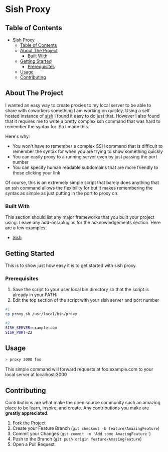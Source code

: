 # Sish Proxy

<!-- TABLE OF CONTENTS -->

## Table of Contents

- [Sish Proxy](#sish-proxy)
  - [Table of Contents](#table-of-contents)
  - [About The Project](#about-the-project)
    - [Built With](#built-with)
  - [Getting Started](#getting-started)
    - [Prerequisites](#prerequisites)
  - [Usage](#usage)
  - [Contributing](#contributing)

<!-- ABOUT THE PROJECT -->

## About The Project

I wanted an easy way to create proxies to my local server to be able to share with coworkers something I am working on quickly. Using a self hosted instance of [sish](https://github.com/antoniomika/sish) I found it easy to do just that. However I also found that it requires me to write a pretty complex ssh command that was hard to remember the syntax for. So I made this.

Here's why:

- You won't have to remember a complex SSH command that is difficult to remember the syntax for when you are trying to show something quickly
- You can easily proxy to a running server even by just passing the port number
- You can specify human readable subdomains that are more friendly to those clicking your link

Of course, this is an extremely simple script that barely does anything that an ssh command allows the flexibility for but it makes remembering the syntax as simple as just putting in the port to proxy on.

### Built With

This section should list any major frameworks that you built your project using. Leave any add-ons/plugins for the acknowledgements section. Here are a few examples.

- [Sish](https://github.com/antoniomika/sish)

<!-- GETTING STARTED -->

## Getting Started

This is to show just how easy it is to get started with sish proxy.

### Prerequisites

1. Save the script to your user local bin directory so that the script is already in your PATH:
2. Edit the top section of the script with your sish server and port number

```sh
#1
cp proxy.sh /usr/local/bin/proxy
```

```bash
#2
SISH_SERVER=example.com
SISH_PORT=22
```

## Usage

```sh
> proxy 3000 foo
```

This simple command will forward requests at foo.example.com to your local server at localhost:3000

<!-- CONTRIBUTING -->

## Contributing

Contributions are what make the open source community such an amazing place to be learn, inspire, and create. Any contributions you make are **greatly appreciated**.

1. Fork the Project
2. Create your Feature Branch (`git checkout -b feature/AmazingFeature`)
3. Commit your Changes (`git commit -m 'Add some AmazingFeature'`)
4. Push to the Branch (`git push origin feature/AmazingFeature`)
5. Open a Pull Request
